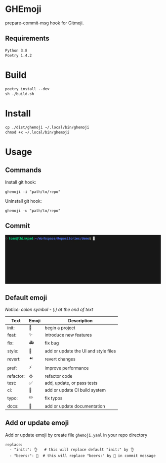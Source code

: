 # GHEmoji

prepare-commit-msg hook for Gitmoji.

## Requirements

```
Python 3.8
Poetry 1.4.2
```

# Build

```
poetry install --dev
sh ./build.sh
```

# Install

```
cp ./dist/ghemoji ~/.local/bin/ghemoji
chmod +x ~/.local/bin/ghemoji
```

# Usage

## Commands

Install git hook:

```
ghemoji -i "path/to/repo"
```

Uninstall git hook:

```
ghemoji -u "path/to/repo"
```

## Commit

![Commit](usage.gif)

## Default emoji

_Notice: colon symbol - (:) at the end of text_

| Text      | Emoji | Description                          |
| --------- | ----- | ------------------------------------ |
| init:     | 🎉    | begin a project                      |
| feat:     | ✨    | introduce new features               |
| fix:      | 🚑️   | fix bug                              |
| style:    | 💄    | add or update the UI and style files |
| revert:   | ⏪️   | revert changes                       |
| pref:     | ⚡️   | improve performance                  |
| refactor: | ♻️    | refactor code                        |
| test:     | ✅    | add, update, or pass tests           |
| ci:       | 👷    | add or update CI build system        |
| typo:     | ✏️    | fix typos                            |
| docs:     | 📝    | add or update documentation          |

## Add or update emoji

Add or update emoji by create file `ghemoji.yaml` in your repo directory

```
replace:
  - "init:": 👌   # this will replace default "init:" by 👌
  - "beers:": 🍻  # this will replace "beers:" by 🍻 in commit message
```
